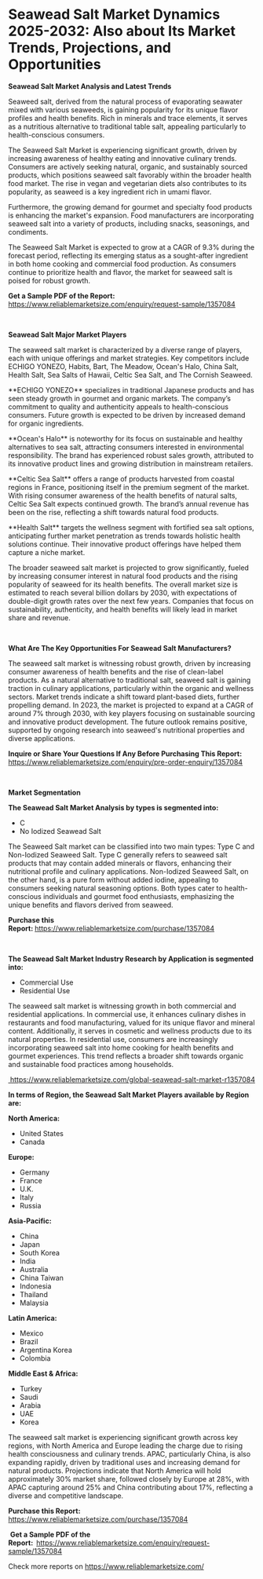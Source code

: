 <p><h1>Seawead Salt Market Dynamics 2025-2032: Also about Its Market Trends, Projections, and Opportunities</h1></p><p><strong>Seawead Salt Market Analysis and Latest Trends</strong></p>
<p><p>Seaweed salt, derived from the natural process of evaporating seawater mixed with various seaweeds, is gaining popularity for its unique flavor profiles and health benefits. Rich in minerals and trace elements, it serves as a nutritious alternative to traditional table salt, appealing particularly to health-conscious consumers. </p><p>The Seaweed Salt Market is experiencing significant growth, driven by increasing awareness of healthy eating and innovative culinary trends. Consumers are actively seeking natural, organic, and sustainably sourced products, which positions seaweed salt favorably within the broader health food market. The rise in vegan and vegetarian diets also contributes to its popularity, as seaweed is a key ingredient rich in umami flavor.</p><p>Furthermore, the growing demand for gourmet and specialty food products is enhancing the market's expansion. Food manufacturers are incorporating seaweed salt into a variety of products, including snacks, seasonings, and condiments. </p><p>The Seaweed Salt Market is expected to grow at a CAGR of 9.3% during the forecast period, reflecting its emerging status as a sought-after ingredient in both home cooking and commercial food production. As consumers continue to prioritize health and flavor, the market for seaweed salt is poised for robust growth.</p></p>
<p><strong>Get a Sample PDF of the Report:&nbsp;</strong> <a href="https://www.reliablemarketsize.com/enquiry/request-sample/1357084?utm_campaign=2337&utm_medium=2&utm_source=Github&utm_content=ia&utm_term=02042025&utm_id=seawead-salt">https://www.reliablemarketsize.com/enquiry/request-sample/1357084</a></p>
<p>&nbsp;</p>
<p><strong>Seawead Salt Major Market Players</strong></p>
<p><p>The seaweed salt market is characterized by a diverse range of players, each with unique offerings and market strategies. Key competitors include ECHIGO YONEZO, Habits, Bart, The Meadow, Ocean's Halo, China Salt, Health Salt, Sea Salts of Hawaii, Celtic Sea Salt, and The Cornish Seaweed.</p><p>**ECHIGO YONEZO** specializes in traditional Japanese products and has seen steady growth in gourmet and organic markets. The company’s commitment to quality and authenticity appeals to health-conscious consumers. Future growth is expected to be driven by increased demand for organic ingredients.</p><p>**Ocean's Halo** is noteworthy for its focus on sustainable and healthy alternatives to sea salt, attracting consumers interested in environmental responsibility. The brand has experienced robust sales growth, attributed to its innovative product lines and growing distribution in mainstream retailers.</p><p>**Celtic Sea Salt** offers a range of products harvested from coastal regions in France, positioning itself in the premium segment of the market. With rising consumer awareness of the health benefits of natural salts, Celtic Sea Salt expects continued growth. The brand’s annual revenue has been on the rise, reflecting a shift towards natural food products.</p><p>**Health Salt** targets the wellness segment with fortified sea salt options, anticipating further market penetration as trends towards holistic health solutions continue. Their innovative product offerings have helped them capture a niche market.</p><p>The broader seaweed salt market is projected to grow significantly, fueled by increasing consumer interest in natural food products and the rising popularity of seaweed for its health benefits. The overall market size is estimated to reach several billion dollars by 2030, with expectations of double-digit growth rates over the next few years. Companies that focus on sustainability, authenticity, and health benefits will likely lead in market share and revenue.</p></p>
<p>&nbsp;</p>
<p><strong>What Are The Key Opportunities For Seawead Salt Manufacturers?</strong></p>
<p><p>The seaweed salt market is witnessing robust growth, driven by increasing consumer awareness of health benefits and the rise of clean-label products. As a natural alternative to traditional salt, seaweed salt is gaining traction in culinary applications, particularly within the organic and wellness sectors. Market trends indicate a shift toward plant-based diets, further propelling demand. In 2023, the market is projected to expand at a CAGR of around 7% through 2030, with key players focusing on sustainable sourcing and innovative product development. The future outlook remains positive, supported by ongoing research into seaweed's nutritional properties and diverse applications.</p></p>
<p><strong>Inquire or Share Your Questions If Any Before Purchasing This Report:</strong> <a href="https://www.reliablemarketsize.com/enquiry/pre-order-enquiry/1357084?utm_campaign=2337&utm_medium=2&utm_source=Github&utm_content=ia&utm_term=02042025&utm_id=seawead-salt">https://www.reliablemarketsize.com/enquiry/pre-order-enquiry/1357084</a></p>
<p>&nbsp;</p>
<p><strong>Market Segmentation</strong></p>
<p><strong>The Seawead Salt Market Analysis by types is segmented into:</strong></p>
<p><ul><li>C</li><li>No Iodized Seawead Salt</li></ul></p>
<p><p>The Seaweed Salt market can be classified into two main types: Type C and Non-Iodized Seaweed Salt. Type C generally refers to seaweed salt products that may contain added minerals or flavors, enhancing their nutritional profile and culinary applications. Non-Iodized Seaweed Salt, on the other hand, is a pure form without added iodine, appealing to consumers seeking natural seasoning options. Both types cater to health-conscious individuals and gourmet food enthusiasts, emphasizing the unique benefits and flavors derived from seaweed.</p></p>
<p><strong>Purchase this Report:&nbsp;</strong><a href="https://www.reliablemarketsize.com/purchase/1357084?utm_campaign=2337&utm_medium=2&utm_source=Github&utm_content=ia&utm_term=02042025&utm_id=seawead-salt">https://www.reliablemarketsize.com/purchase/1357084</a></p>
<p>&nbsp;</p>
<p><strong>The Seawead Salt Market Industry Research by Application is segmented into:</strong></p>
<p><ul><li>Commercial Use</li><li>Residential Use</li></ul></p>
<p><p>The seaweed salt market is witnessing growth in both commercial and residential applications. In commercial use, it enhances culinary dishes in restaurants and food manufacturing, valued for its unique flavor and mineral content. Additionally, it serves in cosmetic and wellness products due to its natural properties. In residential use, consumers are increasingly incorporating seaweed salt into home cooking for health benefits and gourmet experiences. This trend reflects a broader shift towards organic and sustainable food practices among households.</p></p>
<p><a href="https://www.reliablemarketsize.com/global-seawead-salt-market-r1357084?utm_campaign=2337&utm_medium=2&utm_source=Github&utm_content=ia&utm_term=02042025&utm_id=seawead-salt">&nbsp;https://www.reliablemarketsize.com/global-seawead-salt-market-r1357084</a></p>
<p><strong>In terms of Region, the Seawead Salt Market Players available by Region are:</strong></p>
<p>
    <p> <strong> North America: </strong>
        <ul>
            <li>United States</li>
            <li>Canada</li>
        </ul>
        </p> 
    <p> <strong> Europe: </strong>
        <ul>
            <li>Germany</li>
            <li>France</li>
            <li>U.K.</li>
            <li>Italy</li>
            <li>Russia</li>
        </ul>
        </p> 
    <p> <strong> Asia-Pacific: </strong>
        <ul>
            <li>China</li>
            <li>Japan</li>
            <li>South Korea</li>
            <li>India</li>
            <li>Australia</li>
            <li>China Taiwan</li>
            <li>Indonesia</li>
            <li>Thailand</li>
            <li>Malaysia</li>
        </ul>
        </p> 
    <p> <strong> Latin America: </strong>
        <ul>
            <li>Mexico</li>
            <li>Brazil</li>
            <li>Argentina Korea</li>
            <li>Colombia</li>
        </ul>
        </p> 
    <p> <strong> Middle East & Africa: </strong>
        <ul>
            <li>Turkey</li>
            <li>Saudi</li>
            <li>Arabia</li>
            <li>UAE</li>
            <li>Korea</li>
        </ul>
    </p>
    </p>
<p><p>The seaweed salt market is experiencing significant growth across key regions, with North America and Europe leading the charge due to rising health consciousness and culinary trends. APAC, particularly China, is also expanding rapidly, driven by traditional uses and increasing demand for natural products. Projections indicate that North America will hold approximately 30% market share, followed closely by Europe at 28%, with APAC capturing around 25% and China contributing about 17%, reflecting a diverse and competitive landscape.</p></p>
<p><strong>Purchase this Report: </strong><a href="https://www.reliablemarketsize.com/purchase/1357084?utm_campaign=2337&utm_medium=2&utm_source=Github&utm_content=ia&utm_term=02042025&utm_id=seawead-salt">https://www.reliablemarketsize.com/purchase/1357084</a></p>
<p>&nbsp;<strong>Get a Sample PDF of the Report:&nbsp;&nbsp;</strong><a href="https://www.reliablemarketsize.com/enquiry/request-sample/1357084?utm_campaign=2337&utm_medium=2&utm_source=Github&utm_content=ia&utm_term=02042025&utm_id=seawead-salt">https://www.reliablemarketsize.com/enquiry/request-sample/1357084</a></p>
<p><strong></strong></p>
<p>Check more reports on <a href="https://www.reliablemarketsize.com/?utm_campaign=2337&utm_medium=2&utm_source=Github&utm_content=ia&utm_term=02042025&utm_id=seawead-salt">https://www.reliablemarketsize.com/</a></p>